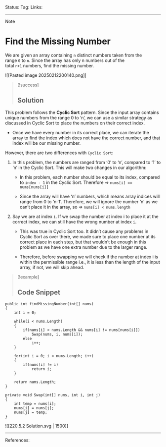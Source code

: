 Status: 
Tag:
Links:

---
> [!note] 
>  # Find the Missing Number

We are given an array containing `n` distinct numbers taken from the range `0` to `n`. Since the array has only n numbers out of the total `n+1` numbers, find the missing number.

![[Pasted image 20250212200140.png]]


> [!success] 
> ## Solution 

This problem follows the **Cyclic Sort** pattern. Since the input array contains unique numbers from the range 0 to ‘n’, we can use a similar strategy as discussed in Cyclic Sort to place the numbers on their correct index.

   - Once we have every number in its correct place, we can iterate the array to find the index which does not have the correct number, and that index will be our missing number.

However, there are two differences with `Cyclic Sort`:

1. In this problem, the numbers are ranged from ‘0’ to ‘n’, compared to ‘1’ to ‘n’ in the Cyclic Sort. This will make two changes in our algorithm:

   - In this problem, each number should be equal to its index, compared to `index - 1` in the Cyclic Sort. Therefore => `nums[i] == nums[nums[i]]`

   - Since the array will have ‘n’ numbers, which means array indices will range from 0 to ‘n-1’. Therefore, we will ignore the number ‘n’ as we can’t place it in the array, so => `nums[i] < nums.length`

2. Say we are at index `i`. If we swap the number at index i to place it at the correct index, we can still have the wrong number at index `i`.

   - This was true in Cyclic Sort too. It didn’t cause any problems in Cyclic Sort as over there, we made sure to place one number at its correct place in each step, but that wouldn’t be enough in this problem as we have one extra number due to the larger range.

   - Therefore, before swapping we will check if the number at index i is within the permissible range i.e., it is less than the length of the input array, if not, we will skip ahead.


> [!example] 
>  ## Code Snippet


``` run-csharp
public int findMissingNumber(int[] nums)
{
	int i = 0;
	
	while(i < nums.Length)
	{
		if(nums[i] < nums.Length && nums[i] != nums[nums[i]])
			Swap(nums, i, nums[i]);
		else
			i++;
	}
	
	for(int i = 0; i < nums.Length; i++)
	{
		if(nums[i] != i)
			return i;
	}
	
	return nums.Length;
}
```

``` run-csharp
private void Swap(int[] nums, int i, int j)
{
	int temp = nums[i];
	nums[i] = nums[j];
	nums[j] = temp;
}
```

![[220.5.2 Solution.svg | 1500]]














---
References: